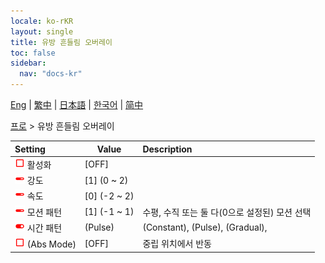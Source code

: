 ```yaml
---
locale: ko-rKR
layout: single
title: 유방 흔들림 오버레이
toc: false
sidebar:
  nav: "docs-kr"
---
```

[Eng](/dancexr/menu/2025.4/actor/shake_boobs_overlay) | [繁中](/tw/dancexr/menu/2025.4/actor/shake_boobs_overlay) | [日本語](/jp/dancexr/menu/2025.4/actor/shake_boobs_overlay) | [한국어](/kr/dancexr/menu/2025.4/actor/shake_boobs_overlay) | [简中](/zh/dancexr/menu/2025.4/actor/shake_boobs_overlay)

[프로](../menu#프로) > 유방 흔들림 오버레이



| Setting | Value | Description |
| :--- | --- | :--- |
| <img src="/images/icon/ic_check_off.png" alt="check off icon"/> 활성화</nobr>| [OFF] | 
| <img src="/images/icon/ic_slider.png" alt="slider icon"/> 강도</nobr>| [1] (0 ~ 2) | 
| <img src="/images/icon/ic_slider.png" alt="slider icon"/> 속도</nobr>| [0] (-2 ~ 2) | 
| <img src="/images/icon/ic_slider.png" alt="slider icon"/> 모션 패턴</nobr>| [1] (-1 ~ 1) | 수평, 수직 또는 둘 다(0으로 설정된) 모션 선택
| <img src="/images/icon/ic_toggle_on.png" alt="toggle on icon"/> 시간 패턴</nobr>| (Pulse) | (Constant), (Pulse), (Gradual), 
| <img src="/images/icon/ic_check_off.png" alt="check off icon"/> (Abs Mode)</nobr>| [OFF] | 중립 위치에서 반동
